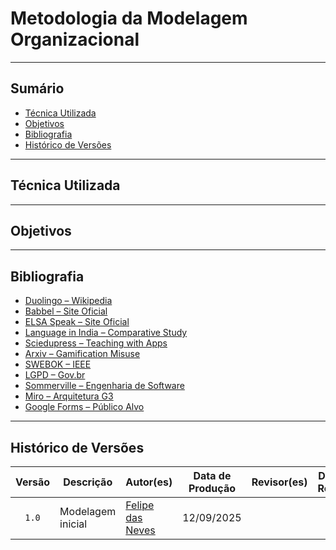 # Metodologia da Modelagem Organizacional

---

## Sumário
- [Técnica Utilizada](#técnica-utilizada)
- [Objetivos](#objetivos)
- [Bibliografia](#bibliografia)
- [Histórico de Versões](#histórico-de-versões)

---

## Técnica Utilizada



---

## Objetivos


---

## Bibliografia

- [Duolingo – Wikipedia](https://en.wikipedia.org/wiki/Duolingo)  
- [Babbel – Site Oficial](https://www.babbel.com/)  
- [ELSA Speak – Site Oficial](https://elsaspeak.com/en/)  
- [Language in India – Comparative Study](https://www.languageinindia.com/oct2024/drsunandauseAIEnglishlearning1.pdf)  
- [Sciedupress – Teaching with Apps](https://www.sciedupress.com/journal/index.php/jct/article/download/25589/16050)  
- [Arxiv – Gamification Misuse](https://arxiv.org/abs/2203.16175)  
- [SWEBOK – IEEE](https://www.computer.org/education/bodies-of-knowledge/software-engineering)  
- [LGPD – Gov.br](https://www.gov.br/cidadania/pt-br/acesso-a-informacao/lgpd)  
- [Sommerville – Engenharia de Software](https://www.pearson.com/en-us/subject-catalog/p/software-engineering/P200000003546/9780137035151)  
- [Miro – Arquitetura G3](https://miro.com/)  
- [Google Forms – Público Alvo](https://forms.gle/cB4qXso3j3tm2LVh6)

---

## Histórico de Versões

| Versão | Descrição | Autor(es) | Data de Produção | Revisor(es) | Data de Revisão | Incremento do Revisor |
| :----: | --------- | --------- | :--------------: | ----------- | :-------------: | :-------------------: |
| `1.0`  | Modelagem inicial | [Felipe das Neves](https://github.com/FelipeFreire-gf) | 12/09/2025 |  | |  |

